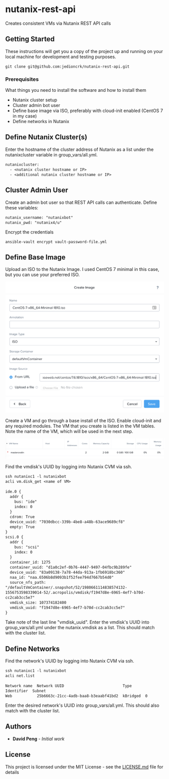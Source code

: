 # nutanix-rest-api
Creates consistent VMs via Nutanix REST API calls

## Getting Started

These instructions will get you a copy of the project up and running on your local machine for development and testing purposes.

```
git clone git@github.com:jedioncrk/nutanix-rest-api.git
```

### Prerequisites

What things you need to install the software and how to install them

- Nutanix cluster setup
- Cluster admin bot user
- Define base image via ISO, preferably with cloud-init enabled (CentOS 7 in my case)
- Define networks in Nutanix

## Define Nutanix Cluster(s)

Enter the hostname of the cluster address of Nutanix as a list under the nutanixcluster variable in group_vars/all.yml.

```
nutanixcluster:
  - <nutanix cluster hostname or IP>
  - <additional nutanix cluster hostname or IP>
```

## Cluster Admin User

Create an admin bot user so that REST API calls can authenticate.  Define these variables:

```
nutanix_username: "nutanixbot"
nutanix_pwd: "nutanix4/u"
```

Encrypt the credentials

```
ansible-vault encrypt vault-password-file.yml
```

## Define Base Image

Upload an ISO to the Nutanix Image.  I used CentOS 7 minimal in this case, but you can use your preferred ISO.

![ISO upload](imageupload.png)

Create a VM and go through a base install of the ISO.  Enable cloud-init and any required modules.
The VM that you create is listed in the VM tables.  Note the name of the VM, which will be used in the next step.

![VM list](vmlist.png)

Find the vmdisk's UUID by logging into Nutanix CVM via ssh.

```
ssh nutanixc1 -l nutanixbot
acli vm.disk_get <name of VM>

ide.0 {
  addr {
    bus: "ide"
    index: 0
  }
  cdrom: True
  device_uuid: "7030dbcc-339b-4be8-a48b-63ace9689cf8"
  empty: True
}
scsi.0 {
  addr {
    bus: "scsi"
    index: 0
  }
  container_id: 1275
  container_uuid: "d1a0c2ef-0b76-4447-9497-04fbc9b289fe"
  device_uuid: "83a09138-7a78-44da-913a-1fb6918bc360"
  naa_id: "naa.6506b8d9093b1f52fee794d7667b54d0"
  source_nfs_path: "/defaultVmContainer/.snapshot/52/1980661114838574132-1556753598339014-52/.acropolis/vmdisk/f1947d8e-6965-4ef7-b70d-cc2cab3cc5e7"
  vmdisk_size: 107374182400
  vmdisk_uuid: "f1947d8e-6965-4ef7-b70d-cc2cab3cc5e7"
}
```

Take note of the last line "vmdisk_uuid".  Enter the vmdisk's UUID into group_vars/all.yml under the nutanix.vmdisk as a list.  This should match with the cluster list.

## Define Networks

Find the network's UUID by logging into Nutanix CVM via ssh.

```
ssh nutanixc1 -l nutanixbot
acli net.list

Network name  Network UUID                          Type      Identifier  Subnet
Web           25b6663c-21cc-4adb-baa8-b3eaabf41bd2  kBridged  0
```
Enter the desired network's UUID into group_vars/all.yml.  This should also match with the cluster list.

## 
## Authors

* **David Peng** - *Initial work*

## License

This project is licensed under the MIT License - see the [LICENSE.md](LICENSE.md) file for details

